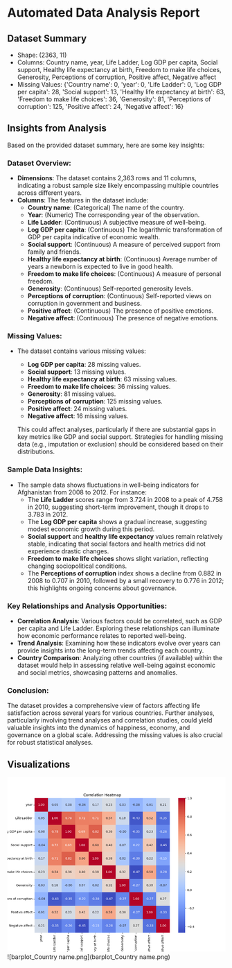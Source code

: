 # Automated Data Analysis Report

## Dataset Summary
- Shape: (2363, 11)
- Columns: Country name, year, Life Ladder, Log GDP per capita, Social support, Healthy life expectancy at birth, Freedom to make life choices, Generosity, Perceptions of corruption, Positive affect, Negative affect
- Missing Values: {'Country name': 0, 'year': 0, 'Life Ladder': 0, 'Log GDP per capita': 28, 'Social support': 13, 'Healthy life expectancy at birth': 63, 'Freedom to make life choices': 36, 'Generosity': 81, 'Perceptions of corruption': 125, 'Positive affect': 24, 'Negative affect': 16}

## Insights from Analysis
Based on the provided dataset summary, here are some key insights:

### Dataset Overview:
- **Dimensions**: The dataset contains 2,363 rows and 11 columns, indicating a robust sample size likely encompassing multiple countries across different years.
- **Columns**: The features in the dataset include:
  - **Country name**: (Categorical) The name of the country.
  - **Year**: (Numeric) The corresponding year of the observation.
  - **Life Ladder**: (Continuous) A subjective measure of well-being.
  - **Log GDP per capita**: (Continuous) The logarithmic transformation of GDP per capita indicative of economic wealth.
  - **Social support**: (Continuous) A measure of perceived support from family and friends.
  - **Healthy life expectancy at birth**: (Continuous) Average number of years a newborn is expected to live in good health.
  - **Freedom to make life choices**: (Continuous) A measure of personal freedom.
  - **Generosity**: (Continuous) Self-reported generosity levels.
  - **Perceptions of corruption**: (Continuous) Self-reported views on corruption in government and business.
  - **Positive affect**: (Continuous) The presence of positive emotions.
  - **Negative affect**: (Continuous) The presence of negative emotions.

### Missing Values:
- The dataset contains various missing values:
  - **Log GDP per capita**: 28 missing values.
  - **Social support**: 13 missing values.
  - **Healthy life expectancy at birth**: 63 missing values.
  - **Freedom to make life choices**: 36 missing values.
  - **Generosity**: 81 missing values.
  - **Perceptions of corruption**: 125 missing values.
  - **Positive affect**: 24 missing values.
  - **Negative affect**: 16 missing values.
  
  This could affect analyses, particularly if there are substantial gaps in key metrics like GDP and social support. Strategies for handling missing data (e.g., imputation or exclusion) should be considered based on their distributions.

### Sample Data Insights:
- The sample data shows fluctuations in well-being indicators for Afghanistan from 2008 to 2012. For instance:
  - The **Life Ladder** scores range from 3.724 in 2008 to a peak of 4.758 in 2010, suggesting short-term improvement, though it drops to 3.783 in 2012.
  - The **Log GDP per capita** shows a gradual increase, suggesting modest economic growth during this period.
  - **Social support** and **healthy life expectancy** values remain relatively stable, indicating that social factors and health metrics did not experience drastic changes.
  - **Freedom to make life choices** shows slight variation, reflecting changing sociopolitical conditions.
  - The **Perceptions of corruption** index shows a decline from 0.882 in 2008 to 0.707 in 2010, followed by a small recovery to 0.776 in 2012; this highlights ongoing concerns about governance.

### Key Relationships and Analysis Opportunities:
- **Correlation Analysis**: Various factors could be correlated, such as GDP per capita and Life Ladder. Exploring these relationships can illuminate how economic performance relates to reported well-being.
- **Trend Analysis**: Examining how these indicators evolve over years can provide insights into the long-term trends affecting each country.
- **Country Comparison**: Analyzing other countries (if available) within the dataset would help in assessing relative well-being against economic and social metrics, showcasing patterns and anomalies.
  
### Conclusion:
The dataset provides a comprehensive view of factors affecting life satisfaction across several years for various countries. Further analyses, particularly involving trend analyses and correlation studies, could yield valuable insights into the dynamics of happiness, economy, and governance on a global scale. Addressing the missing values is also crucial for robust statistical analyses.

## Visualizations
![correlation_heatmap.png](correlation_heatmap.png)
![barplot_Country name.png](barplot_Country name.png)
